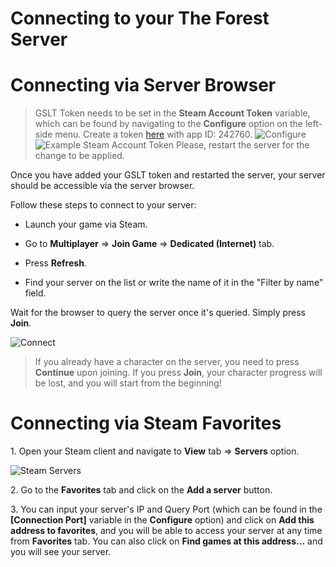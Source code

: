 # Connecting to your The Forest Server

Connecting via Server Browser
=============================

> GSLT Token needs to be set in the **Steam Account Token** variable, which can be found by navigating to the **Configure** option on the left-side menu. Create a token [here](https://steamcommunity.com/dev/managegameservers) with app ID: 242760.
![Configure](../images/configure.png)
![Example Steam Account Token](../images/account-token.png)
Please, restart the server for the change to be applied.

  
Once you have added your GSLT token and restarted the server, your server should be accessible via the server browser. 

Follow these steps to connect to your server:

*   Launch your game via Steam.

*   Go to **Multiplayer** => **Join Game** => **Dedicated (Internet)** tab.

*   Press **Refresh**.

*   Find your server on the list or write the name of it in the "Filter by name" field.

Wait for the browser to query the server once it's queried. Simply press **Join**.

![Connect](../images/Forest1.png)

> If you already have a character on the server, you need to press **Continue** upon joining. If you press **Join**, your character progress will be lost, and you will start from the beginning!

Connecting via Steam Favorites
=============================

1\. Open your Steam client and navigate to **View** tab => **Servers** option.

![Steam Servers](../images/steam-servers.png)

2\. Go to the **Favorites** tab and click on the **Add a server** button.

3\. You can input your server's IP and Query Port (which can be found in the **[Connection Port]** variable in the **Configure** option) and click on **Add this address to favorites**, and you will be able to access your server at any time from **Favorites** tab. You can also click on **Find games at this address...** and you will see your server.